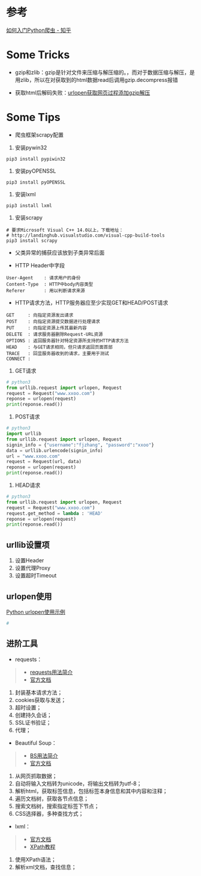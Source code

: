 # 参考
[如何入门Python爬虫 - 知乎](https://www.zhihu.com/question/20899988)

# Some Tricks

* gzip和zlib：gzip是针对文件来压缩与解压缩的。，而对于数据压缩与解压，是用zlib，所以在对获取到的html数据read后调用gzip.decompress报错

* 获取html后解码失败：[urlopen获取网页过程添加gzip解压](http://www.crifan.com/compress_html_in_urllib2_open_then_decompress_returned_gzip_data_in_python/)

# Some Tips

* 爬虫框架scrapy配置

 1. 安装pywin32
```
pip3 install pypiwin32
```
 1. 安装pyOPENSSL
```
pip3 install pyOPENSSL
```
 1. 安装lxml
```
pip3 install lxml
```
 1. 安装scrapy
```
# 要求Microsoft Visual C++ 14.0以上，下载地址：
# http://landinghub.visualstudio.com/visual-cpp-build-tools
pip3 install scrapy
```

* 父类异常的捕获应该放到子类异常后面

* HTTP Header中字段
```
User-Agent    : 请求用户的身份
Content-Type  : HTTP中body内容类型
Referer       : 用以判断请求来源
```

* HTTP请求方法，HTTP服务器应至少实现GET和HEAD/POST请求
```
GET     : 向指定资源发出请求
POST    : 向指定资源提交数据进行处理请求
PUT     : 向指定资源上传其最新内容
DELETE  : 请求服务器删除Request-URL资源
OPTIONS : 返回服务器针对特定资源所支持的HTTP请求方法
HEAD    : 与GET请求相同，但只请求返回页面首部
TRACE   : 回显服务器收到的请求，主要用于测试
CONNECT :
```
 1. GET请求
```python
# python3
from urllib.request import urlopen, Request
request = Request("www.xxoo.com")
reponse = urlopen(request)
print(reponse.read())
```
 1. POST请求
```python
# python3
import urllib
from urllib.request import urlopen, Request
signin_info = {"username":"fjzhang", "password":"xxoo"}
data = urllib.urlencode(signin_info)
url = "www.xxoo.com"
request = Request(url, data)
reponse = urlopen(request)
print(reponse.read())
```
 1. HEAD请求
```python
# python3
from urllib.request import urlopen, Request
request = Request("www.xxoo.com")
request.get_method = lambda : 'HEAD'
reponse = urlopen(request)
print(reponse.read())
```

## urllib设置项
1. 设置Header
1. 设置代理Proxy
1. 设置超时Timeout

## urlopen使用
[Python urlopen使用示例](http://blog.csdn.net/leer168/article/details/8643103)
```python
# 
```

## 进阶工具

* requests：
> - [requests用法简介](http://cuiqingcai.com/2556.html)
> - [官方文档](http://docs.python-requests.org/en/master/api/)

 1. 封装基本请求方法；
 1. cookies获取与发送；
 1. 超时设置；
 1. 创建持久会话；
 1. SSL证书验证；
 1. 代理；
 
 
* Beautiful Soup：
> - [BS用法简介](http://cuiqingcai.com/1319.html) 
> - [官方文档](http://beautifulsoup.readthedocs.io/zh_CN/latest/)

 1. 从网页抓取数据；
 1. 自动将输入文档转为unicode，将输出文档转为utf-8；
 1. 解析html，获取标签信息，包括标签本身信息和其中内容和注释；
 1. 遍历文档树，获取各节点信息；
 1. 搜索文档树，搜索指定标签下节点；
 1. CSS选择器，多种查找方式；
 
 
* lxml：
> - [官方文档](http://lxml.de/index.html)
> - [XPath教程](http://www.w3school.com.cn/xpath/index.asp)

 1. 使用XPath语法；
 1. 解析xml文档，查找信息；